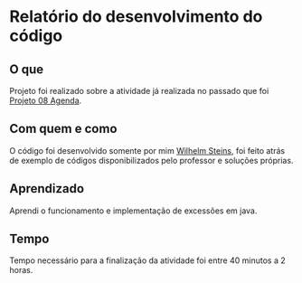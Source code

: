 # Relatório do desenvolvimento do código

## O que
Projeto foi realizado sobre a atividade já realizada no passado que foi [Projeto 08 Agenda](https://github.com/wilhelmSt/ufc_poo_2020/tree/main/Projeto%2008%20Agenda).
<br />

## Com quem e como
O código foi desenvolvido somente por mim [Wilhelm Steins](https://github.com/wilhelmSt), foi feito atrás de exemplo de códigos disponibilizados pelo professor e soluções próprias.
<br />

## Aprendizado
Aprendi o funcionamento e implementação de excessões em java.
<br />

## Tempo
Tempo necessário para a finalização da atividade foi entre 40 minutos a 2 horas.